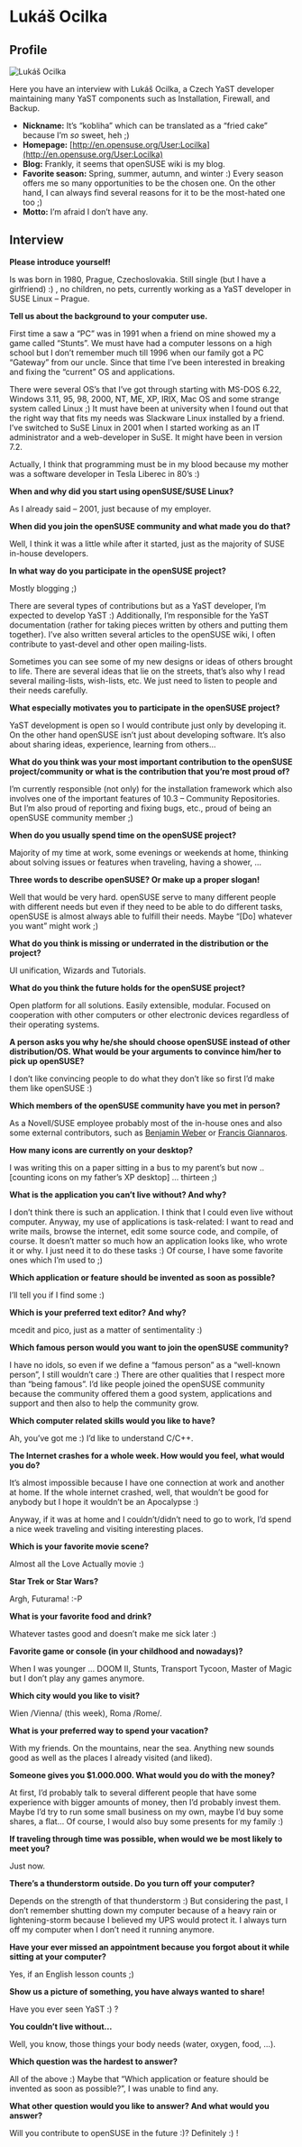 # Lukáš Ocilka

## Profile

![Lukáš Ocilka](images/lukas_ocilka.jpg)

Here you have an interview with Lukáš Ocilka, a Czech YaST developer maintaining many YaST components such as Installation, Firewall, and Backup.

* **Nickname:** It’s “kobliha” which can be translated as a “fried cake” because I’m *so* sweet, heh ;)
* **Homepage:** [http://en.opensuse.org/User:Locilka](http://en.opensuse.org/User:Locilka)
* **Blog:** Frankly, it seems that openSUSE wiki is my blog.
* **Favorite season:** Spring, summer, autumn, and winter :) Every season offers me so many opportunities to be the chosen one. On the other hand, I can always find several reasons for it to be the most-hated one too ;)
* **Motto:** I’m afraid I don’t have any.

## Interview

**Please introduce yourself!**

Is was born in 1980, Prague, Czechoslovakia. Still single (but I have a girlfriend) :) , no children, no pets, currently working as a YaST developer in SUSE Linux – Prague.


**Tell us about the background to your computer use.**

First time a saw a “PC” was in 1991 when a friend on mine showed my a game called “Stunts”. We must have had a computer lessons on a high school but I don’t remember much till 1996 when our family got a PC “Gateway” from our uncle. Since that time I’ve been interested in breaking and fixing the “current” OS and applications.

There were several OS’s that I’ve got through starting with MS-DOS 6.22, Windows 3.11, 95, 98, 2000, NT, ME, XP, IRIX, Mac OS and some strange system called Linux ;) It must have been at university when I found out that the right way that fits my needs was Slackware Linux installed by a friend. I’ve switched to SuSE Linux in 2001 when I started working as an IT administrator and a web-developer in SuSE. It might have been in version 7.2.

Actually, I think that programming must be in my blood because my mother was a software developer in Tesla Liberec in 80’s :)


**When and why did you start using openSUSE/SUSE Linux?**

As I already said – 2001, just because of my employer.


**When did you join the openSUSE community and what made you do that?**

Well, I think it was a little while after it started, just as the majority of SUSE in-house developers.


**In what way do you participate in the openSUSE project?**

Mostly blogging ;)

There are several types of contributions but as a YaST developer, I’m expected to develop YaST :) Additionally, I’m responsible for the YaST documentation (rather for taking pieces written by others and putting them together). I’ve also written several articles to the openSUSE wiki, I often contribute to yast-devel and other open mailing-lists.

Sometimes you can see some of my new designs or ideas of others brought to life. There are several ideas that lie on the streets, that’s also why I read several mailing-lists, wish-lists, etc. We just need to listen to people and their needs carefully.


**What especially motivates you to participate in the openSUSE project?**

YaST development is open so I would contribute just only by developing it. On the other hand openSUSE isn’t just about developing software. It’s also about sharing ideas, experience, learning from others…


**What do you think was your most important contribution to the openSUSE project/community or what is the contribution that you’re most proud of?**

I’m currently responsible (not only) for the installation framework which also involves one of the important features of 10.3 – Community Repositories. But I’m also proud of reporting and fixing bugs, etc., proud of being an openSUSE community member ;)


**When do you usually spend time on the openSUSE project?**

Majority of my time at work, some evenings or weekends at home, thinking about solving issues or features when traveling, having a shower, …


**Three words to describe openSUSE? Or make up a proper slogan!**

Well that would be very hard. openSUSE serve to many different people with different needs but even if they need to be able to do different tasks, openSUSE is almost always able to fulfill their needs. Maybe “[Do] whatever you want” might work ;)


**What do you think is missing or underrated in the distribution or the project?**

UI unification, Wizards and Tutorials.


**What do you think the future holds for the openSUSE project?**

Open platform for all solutions. Easily extensible, modular. Focused on cooperation with other computers or other electronic devices regardless of their operating systems.


**A person asks you why he/she should choose openSUSE instead of other distribution/OS. What would be your arguments to convince him/her to pick up openSUSE?**

I don’t like convincing people to do what they don’t like so first I’d make them like openSUSE :)


**Which members of the openSUSE community have you met in person?**

As a Novell/SUSE employee probably most of the in-house ones and also some external contributors, such as [Benjamin Weber](//news.opensuse.org/2007/09/03/people-of-opensuse-benjamin-weber/) or [Francis Giannaros](//news.opensuse.org/2007/08/10/people-of-opensuse-francis-giannaros/).


**How many icons are currently on your desktop?**

I was writing this on a paper sitting in a bus to my parent’s but now .. [counting icons on my father’s XP desktop] … thirteen ;)


**What is the application you can’t live without? And why?**

I don’t think there is such an application. I think that I could even live without computer. Anyway, my use of applications is task-related: I want to read and write mails, browse the internet, edit some source code, and compile, of course. It doesn’t matter so much how an application looks like, who wrote it or why. I just need it to do these tasks :) Of course, I have some favorite ones which I’m used to ;)


**Which application or feature should be invented as soon as possible?**

I’ll tell you if I find some :)


**Which is your preferred text editor? And why?**

mcedit and pico, just as a matter of sentimentality :)


**Which famous person would you want to join the openSUSE community?**

I have no idols, so even if we define a “famous person” as a “well-known person”, I still wouldn’t care :) There are other qualities that I respect more than “being famous”. I’d like people joined the openSUSE community because the community offered them a good system, applications and support and then also to help the community grow.


**Which computer related skills would you like to have?**

Ah, you’ve got me :) I’d like to understand C/C++.


**The Internet crashes for a whole week. How would you feel, what would you do?**

It’s almost impossible because I have one connection at work and another at home. If the whole internet crashed, well, that wouldn’t be good for anybody but I hope it wouldn’t be an Apocalypse :)

Anyway, if it was at home and I couldn’t/didn’t need to go to work, I’d spend a nice week traveling and visiting interesting places.


**Which is your favorite movie scene?**

Almost all the Love Actually movie :)


**Star Trek or Star Wars?**

Argh, Futurama! :-P


**What is your favorite food and drink?**

Whatever tastes good and doesn’t make me sick later :)


**Favorite game or console (in your childhood and nowadays)?**

When I was younger … DOOM II, Stunts, Transport Tycoon, Master of Magic but I don’t play any games anymore.


**Which city would you like to visit?**

Wien /Vienna/ (this week), Roma /Rome/.


**What is your preferred way to spend your vacation?**

With my friends. On the mountains, near the sea. Anything new sounds good as well as the places I already visited (and liked).


**Someone gives you $1.000.000. What would you do with the money?**

At first, I’d probably talk to several different people that have some experience with bigger amounts of money, then I’d probably invest them. Maybe I’d try to run some small business on my own, maybe I’d buy some shares, a flat… Of course, I would also buy some presents for my family :)


**If traveling through time was possible, when would we be most likely to meet you?**

Just now.


**There’s a thunderstorm outside. Do you turn off your computer?**

Depends on the strength of that thunderstorm :) But considering the past, I don’t remember shutting down my computer because of a heavy rain or lightening-storm because I believed my UPS would protect it. I always turn off my computer when I don’t need it running anymore.


**Have your ever missed an appointment because you forgot about it while sitting at your computer?**

Yes, if an English lesson counts ;)


**Show us a picture of something, you have always wanted to share!**

Have you ever seen YaST :) ?


**You couldn’t live without…**

Well, you know, those things your body needs (water, oxygen, food, …).


**Which question was the hardest to answer?**

All of the above :)
Maybe that “Which application or feature should be invented as soon as possible?”, I was unable to find any.


**What other question would you like to answer? And what would you answer?**

Will you contribute to openSUSE in the future :)?
Definitely :) !
